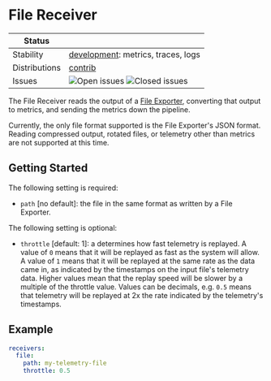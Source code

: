 # File Receiver

<!-- status autogenerated section -->
| Status        |           |
| ------------- |-----------|
| Stability     | [development]: metrics, traces, logs   |
| Distributions | [contrib] |
| Issues        | ![Open issues](https://img.shields.io/github/issues-search/open-telemetry/opentelemetry-collector-contrib?query=is%3Aissue%20is%3Aopen%20label%3Areceiver%2Ffile%20&label=open&color=orange&logo=opentelemetry) ![Closed issues](https://img.shields.io/github/issues-search/open-telemetry/opentelemetry-collector-contrib?query=is%3Aissue%20is%3Aclosed%20label%3Areceiver%2Ffile%20&label=closed&color=blue&logo=opentelemetry) |

[development]: https://github.com/open-telemetry/opentelemetry-collector#development
[contrib]: https://github.com/open-telemetry/opentelemetry-collector-releases/tree/main/distributions/otelcol-contrib
<!-- end autogenerated section -->

The File Receiver reads the output of a
[File Exporter](https://github.com/open-telemetry/opentelemetry-collector-contrib/tree/main/exporter/fileexporter),
converting that output to metrics, and sending the metrics down the pipeline.

Currently, the only file format supported is the File Exporter's JSON format. Reading compressed output, rotated files,
or telemetry other than metrics are not supported at this time.

## Getting Started

The following setting is required:

- `path` [no default]: the file in the same format as written by a File Exporter.

The following setting is optional:

- `throttle` [default: 1]: a determines how fast telemetry is replayed. A value of `0` means
  that it will be replayed as fast as the system will allow. A value of `1` means that it will
  be replayed at the same rate as the data came in, as indicated by the timestamps on the
  input file's telemetry data. Higher values mean that the replay speed will be slower by a
  multiple of the throttle value. Values can be decimals, e.g. `0.5` means that telemetry will be
  replayed at 2x the rate indicated by the telemetry's timestamps.

## Example

```yaml
receivers:
  file:
    path: my-telemetry-file
    throttle: 0.5
```

